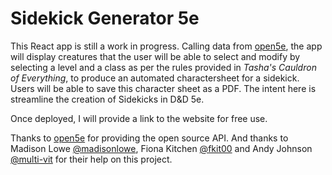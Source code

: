 # Sidekick Generator 5e

This React app is still a work in progress. 
Calling data from [open5e](https://open5e.com/), the app will display creatures that the user will be able to select and modify by selecting a level and a class as per the rules provided in *Tasha's Cauldron of Everything*, to produce an automated charactersheet for a sidekick. Users will be able to save this character sheet as a PDF.
The intent here is streamline the creation of Sidekicks in D&D 5e.

Once deployed, I will provide a link to the website for free use.

Thanks to [open5e](https://open5e.com/) for providing the open source API.
And thanks to Madison Lowe [@madisonlowe](https://github.com/madisonlowe), Fiona Kitchen [@fkit00](https://github.com/fkit00) and Andy Johnson [@multi-vit](https://github.com/multi-vit) for their help on this project.
